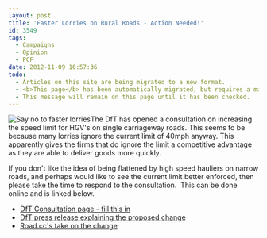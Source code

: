 ```yaml
---
layout: post
title: 'Faster Lorries on Rural Roads - Action Needed!'
id: 3549
tags:
  - Campaigns
  - Opinion
  - PCF
date: 2012-11-09 16:57:36
todo:
  - Articles on this site are being migrated to a new format.
  - <b>This page</b> has been automatically migrated, but requires a manual check-&amp;-tune to ensure the format and links all work as expected.
  - This message will remain on this page until it has been checked.
---
```


![Say no to faster lorries](http://www.pompeybug.co.uk/wp-content/uploads/2012/11/2206492974_ed2e28cb90-300x225.jpg "Say no to faster lorries")The DfT has opened a consultation on increasing the speed limit for HGV's on single carriageway roads. This seems to be because many lorries ignore the current limit of 40mph anyway. This apparently gives the firms that do ignore the limit a competitive advantage as they are able to deliver goods more quickly.

If you don't like the idea of being flattened by high speed hauliers on narrow roads, and perhaps would like to see the current limit better enforced, then please take the time to respond to the consultation.  This can be done online and is linked below.

*   [DfT Consultation page - fill this in](http://www.dft.gov.uk/consultations/dft-2012-34/)
*   [DfT press release explaining the proposed change](http://www.dft.gov.uk/news/press-releases/dft-press-20121109a)
*   [Road.cc's take on the change](http://road.cc/content/news/70124-seven-ten-lorries-break-speed-limit-single-carriageway-roads-so-dft-plans-let)